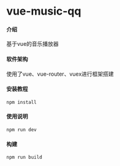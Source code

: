 # vue-music-qq

#### 介绍
基于vue的音乐播放器

#### 软件架构
使用了vue、vue-router、vuex进行框架搭建


#### 安装教程
```
npm install
```

#### 使用说明
```
npm run dev
```

#### 构建

```
npm run build
```


